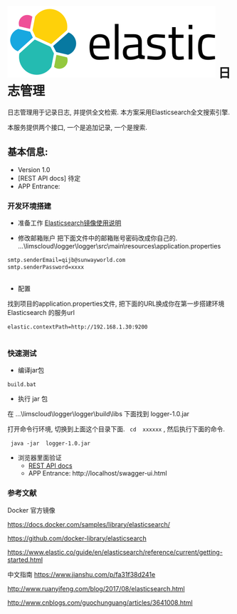 ![elastic](document/image/elastic.svg) 日志管理
==


日志管理用于记录日志, 并提供全文检索. 本方案采用Elasticsearch全文搜索引擎.

本服务提供两个接口, 一个是追加记录, 一个是搜索.



基本信息:
--

* Version 1.0 
* [REST API docs] 待定
* APP Entrance:  

### 开发环境搭建 ###

- 准备工作 [Elasticsearch镜像使用说明](Elastic.md)
 
 
- 修改邮箱账户
把下面文件中的邮箱账号密码改成你自己的.
...\limscloud\logger\logger\src\main\resources\application.properties

```
smtp.senderEmail=qijb@sunwayworld.com
smtp.senderPassword=xxxx
 
```

-  配置

找到项目的application.properties文件, 把下面的URL换成你在第一步搭建环境 Elasticsearch 的服务url

```
elastic.contextPath=http://192.168.1.30:9200
 
```
 

###  快速测试 ###

-  编译jar包

```
build.bat
```

-  执行 jar 包

在 ...\limscloud\logger\logger\build\libs 下面找到 logger-1.0.jar 

打开命令行环境, 切换到上面这个目录下面. ```  cd  xxxxxx ``` , 然后执行下面的命令.

```
 java -jar  logger-1.0.jar
```
-  浏览器里面验证
   * [REST API docs](http://localhost/swagger-ui.html) 
   * APP Entrance: http://localhost/swagger-ui.html 

   
 
 
  
### 参考文献 ###

Docker 官方镜像

https://docs.docker.com/samples/library/elasticsearch/

https://github.com/docker-library/elasticsearch

https://www.elastic.co/guide/en/elasticsearch/reference/current/getting-started.html


中文指南 
https://www.jianshu.com/p/fa31f38d241e

http://www.ruanyifeng.com/blog/2017/08/elasticsearch.html

http://www.cnblogs.com/guochunguang/articles/3641008.html
  